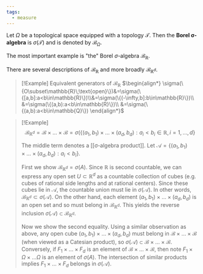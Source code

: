 ```yaml
---
tags:
  - measure
---
```

Let $\Omega$ be a topological space equipped with a topology $\mathcal{T}$. Then the **Borel σ-algebra** is $\sigma(\mathcal{T})$ and is denoted by $\mathcal{B}_\Omega$.

The most important example is "the" Borel $\sigma$-algebra $\mathcal{B}_\mathbb{R}$.

There are several descriptions of $\mathcal{B}_\mathbb{R}$ and more broadly $\mathcal{B}_{\mathbb{R}^d}$.

>[!Example] Equivalent generators of $\mathcal{B}_{\mathbb{R}}$
>$\begin{align*}
>\sigma(\{O\subset\mathbb{R}\;\text{open}\})&=\sigma(\{[a,b]:a<b\in\mathbb{R}\})\\&=\sigma(\{(-\infty,b]:b\in\mathbb{R}\})\\
>&=\sigma(\{(a,b):a<b\in\mathbb{R}\})\\
>&=\sigma(\{(a,b):a<b\in\mathbb{Q}\})
>\end{align*}$

>[!Example]
>$$\mathcal{B}_{\mathbb{R}^d}=\mathcal{B}\times\ldots\times\mathcal{B}=\sigma(\{(a_1,b_1)\times\ldots\times(a_d,b_d):a_i<b_i\in\mathbb{R}, i=1,\ldots, d\}$$
>
>The middle term denotes a [[σ-algebra product]]. Let $\mathcal{A}=\{(a_1,b_1)\times\ldots\times(a_d,b_d):a_i<b_i\}$.
>
>First we show $\mathcal{B}_{\mathbb{R}^d}=\sigma(A)$. Since $\mathbb{R}$ is second countable, we can express any open set $U\subset\mathbb{R}^d$ as a countable collection of cubes (e.g. cubes of rational side lengths and at rational centers). Since these cubes lie in $\mathcal{A}$, the countable union must lie in $\sigma(\mathcal{A})$. In other words, $\mathcal{B}_{\mathbb{R}^d}\subset\sigma(\mathcal{A})$. On the other hand, each element $(a_1,b_1)\times\ldots\times(a_d,b_d)$ is an open set and so must belong in $\mathcal{B}_{\mathbb{R}^d}$. This yields the reverse inclusion $\sigma(\mathcal{A})\subset\mathcal{B}_{\mathbb{R}^d}$.
>
>Now we show the second equality. Using a similar observation as above, any open cube $(a_1,b_1)\times\ldots\times(a_d,b_d)$ must belong in $\mathcal{B}\times\ldots\times\mathcal{B}$ (when viewed as a Catesian product), so $\sigma(\mathcal{A})\subset\mathcal{B}\times\ldots\times\mathcal{B}$. Conversely, if $F_1\times\ldots\times F_d$ is an element of $\mathcal{B}\times\ldots\times\mathcal{B}$, then note $F_1\times\Omega\times\ldots\Omega$ is an element of $\sigma(A)$. The intersection of similar products implies $F_1\times\ldots\times F_d$ belongs in $\sigma(\mathcal{A})$.